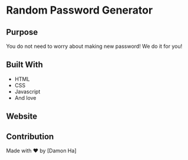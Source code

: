 # Random Password Generator

## Purpose
You do not need to worry about making new password! We do it for you!

## Built With
* HTML
* CSS
* Javascript
* And love

## Website


## Contribution
Made with ❤️ by [Damon Ha]



